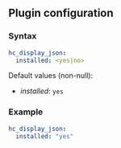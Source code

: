 ## Plugin configuration

### Syntax

```yaml
hc_display_json:
  installed: <yes|no>
```

Default values (non-null):
* *installed*: `yes`

### Example

```yaml
hc_display_json:
  installed: "yes"
```
